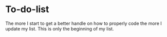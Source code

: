 # To-do-list
The more I start to get a better handle on how to properly code the more I update my list. This is only the beginning of my list.
